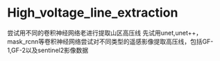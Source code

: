 # High_voltage_line_extraction
尝试用不同的卷积神经网络老进行提取山区高压线
先试用unet,unet++，mask_rcnn等卷积神经网络尝试对不同类型的遥感影像提取高压线，包括GF-1,GF-2以及sentinel2影像数据
